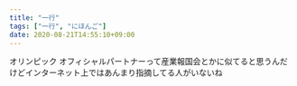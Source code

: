 ```yaml
---
title: "一行"
tags: ["一行", "にほんご"]
date: 2020-08-21T14:55:10+09:00
---
```


オリンピック オフィシャルパートナーって産業報国会とかに似てると思うんだけどインターネット上ではあんまり指摘してる人がいないね